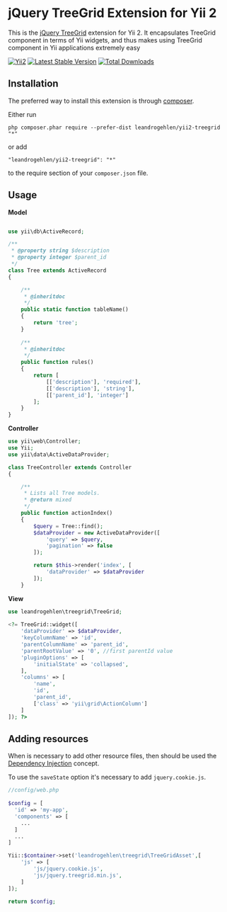# jQuery TreeGrid Extension for Yii 2

This is the [jQuery TreeGrid](https://github.com/maxazan/jquery-treegrid) extension for Yii 2. It encapsulates TreeGrid component in terms of Yii widgets,
and thus makes using TreeGrid component in Yii applications extremely easy

[![Yii2](https://img.shields.io/badge/Powered_by-Yii_Framework-green.svg?style=flat)](http://www.yiiframework.com/)
[![Latest Stable Version](https://poser.pugx.org/leandrogehlen/yii2-treegrid/v/stable.png)](https://packagist.org/packages/leandrogehlen/yii2-treegrid)
[![Total Downloads](https://poser.pugx.org/leandrogehlen/yii2-treegrid/downloads.png)](https://packagist.org/packages/leandrogehlen/yii2-treegrid)

## Installation

The preferred way to install this extension is through [composer](http://getcomposer.org/download/).

Either run

```
php composer.phar require --prefer-dist leandrogehlen/yii2-treegrid "*"
```

or add

```
"leandrogehlen/yii2-treegrid": "*"
```

to the require section of your `composer.json` file.

## Usage

**Model**

```php

use yii\db\ActiveRecord;

/**
 * @property string $description
 * @property integer $parent_id
 */
class Tree extends ActiveRecord 
{

    /**
     * @inheritdoc
     */
    public static function tableName()
    {
        return 'tree';
    }  
    
    /**
     * @inheritdoc
     */
    public function rules()
    {
        return [
            [['description'], 'required'],
            [['description'], 'string'],
            [['parent_id'], 'integer']
        ];
    }
}
```

**Controller**

```php
use yii\web\Controller;
use Yii;
use yii\data\ActiveDataProvider;

class TreeController extends Controller
{

    /**
     * Lists all Tree models.
     * @return mixed
     */
    public function actionIndex()
    {
        $query = Tree::find();
        $dataProvider = new ActiveDataProvider([
            'query' => $query,
            'pagination' => false
        ]);

        return $this->render('index', [
            'dataProvider' => $dataProvider
        ]);
    }
```

**View**

```php
use leandrogehlen\treegrid\TreeGrid;
  
<?= TreeGrid::widget([
    'dataProvider' => $dataProvider,
    'keyColumnName' => 'id',
    'parentColumnName' => 'parent_id',
    'parentRootValue' => '0', //first parentId value
    'pluginOptions' => [
        'initialState' => 'collapsed',
    ],
    'columns' => [
        'name',
        'id',
        'parent_id',
        ['class' => 'yii\grid\ActionColumn']
    ]     
]); ?>
```

## Adding resources

When is necessary  to add other resource files, then should be used the [Dependency Injection](http://www.yiiframework.com/doc-2.0/guide-concept-di-container.html#registering-dependencies) concept.

To use the `saveState` option it's necessary to add `jquery.cookie.js`.

```php
//config/web.php
  
$config = [
  'id' => 'my-app',
  'components' => [
    ...
  ]
  ...
]

Yii::$container->set('leandrogehlen\treegrid\TreeGridAsset',[
    'js' => [
        'js/jquery.cookie.js',
        'js/jquery.treegrid.min.js',
    ]
]);

return $config;
```



